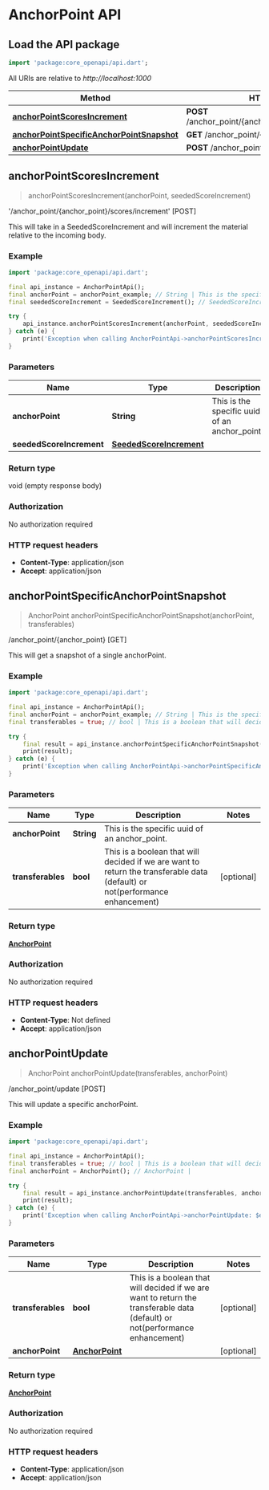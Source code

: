 # AnchorPoint API

## Load the API package
```dart
import 'package:core_openapi/api.dart';
```

All URIs are relative to *http://localhost:1000*

Method | HTTP request | Description
------------- | ------------- | -------------
[**anchorPointScoresIncrement**](AnchorPointApi#anchorpointscoresincrement) | **POST** /anchor_point/\{anchor_point\}/scores/increment | '/anchor_point/\{anchor_point\}/scores/increment' [POST]
[**anchorPointSpecificAnchorPointSnapshot**](AnchorPointApi#anchorpointspecificanchorpointsnapshot) | **GET** /anchor_point/\{anchor_point\} | /anchor_point/\{anchor_point\} [GET]
[**anchorPointUpdate**](AnchorPointApi#anchorpointupdate) | **POST** /anchor_point/update | /anchor_point/update [POST]


## **anchorPointScoresIncrement**
> anchorPointScoresIncrement(anchorPoint, seededScoreIncrement)

'/anchor_point/\{anchor_point\}/scores/increment' [POST]

This will take in a SeededScoreIncrement and will increment the material relative to the incoming body.

### Example
```dart
import 'package:core_openapi/api.dart';

final api_instance = AnchorPointApi();
final anchorPoint = anchorPoint_example; // String | This is the specific uuid of an anchor_point.
final seededScoreIncrement = SeededScoreIncrement(); // SeededScoreIncrement | 

try {
    api_instance.anchorPointScoresIncrement(anchorPoint, seededScoreIncrement);
} catch (e) {
    print('Exception when calling AnchorPointApi->anchorPointScoresIncrement: $e\n');
}
```

### Parameters

Name | Type | Description  | Notes
------------- | ------------- | ------------- | -------------
 **anchorPoint** | **String**| This is the specific uuid of an anchor_point. | 
 **seededScoreIncrement** | [**SeededScoreIncrement**](../models/SeededScoreIncrement)|  | [optional] 

### Return type

void (empty response body)

### Authorization

No authorization required

### HTTP request headers

 - **Content-Type**: application/json
 - **Accept**: application/json



## **anchorPointSpecificAnchorPointSnapshot**
> AnchorPoint anchorPointSpecificAnchorPointSnapshot(anchorPoint, transferables)

/anchor_point/\{anchor_point\} [GET]

This will get a snapshot of a single anchorPoint.

### Example
```dart
import 'package:core_openapi/api.dart';

final api_instance = AnchorPointApi();
final anchorPoint = anchorPoint_example; // String | This is the specific uuid of an anchor_point.
final transferables = true; // bool | This is a boolean that will decided if we are want to return the transferable data (default) or not(performance enhancement)

try {
    final result = api_instance.anchorPointSpecificAnchorPointSnapshot(anchorPoint, transferables);
    print(result);
} catch (e) {
    print('Exception when calling AnchorPointApi->anchorPointSpecificAnchorPointSnapshot: $e\n');
}
```

### Parameters

Name | Type | Description  | Notes
------------- | ------------- | ------------- | -------------
 **anchorPoint** | **String**| This is the specific uuid of an anchor_point. | 
 **transferables** | **bool**| This is a boolean that will decided if we are want to return the transferable data (default) or not(performance enhancement) | [optional] 

### Return type

[**AnchorPoint**](../models/AnchorPoint)

### Authorization

No authorization required

### HTTP request headers

 - **Content-Type**: Not defined
 - **Accept**: application/json



## **anchorPointUpdate**
> AnchorPoint anchorPointUpdate(transferables, anchorPoint)

/anchor_point/update [POST]

This will update a specific anchorPoint.

### Example
```dart
import 'package:core_openapi/api.dart';

final api_instance = AnchorPointApi();
final transferables = true; // bool | This is a boolean that will decided if we are want to return the transferable data (default) or not(performance enhancement)
final anchorPoint = AnchorPoint(); // AnchorPoint | 

try {
    final result = api_instance.anchorPointUpdate(transferables, anchorPoint);
    print(result);
} catch (e) {
    print('Exception when calling AnchorPointApi->anchorPointUpdate: $e\n');
}
```

### Parameters

Name | Type | Description  | Notes
------------- | ------------- | ------------- | -------------
 **transferables** | **bool**| This is a boolean that will decided if we are want to return the transferable data (default) or not(performance enhancement) | [optional] 
 **anchorPoint** | [**AnchorPoint**](../models/AnchorPoint)|  | [optional] 

### Return type

[**AnchorPoint**](../models/AnchorPoint)

### Authorization

No authorization required

### HTTP request headers

 - **Content-Type**: application/json
 - **Accept**: application/json



